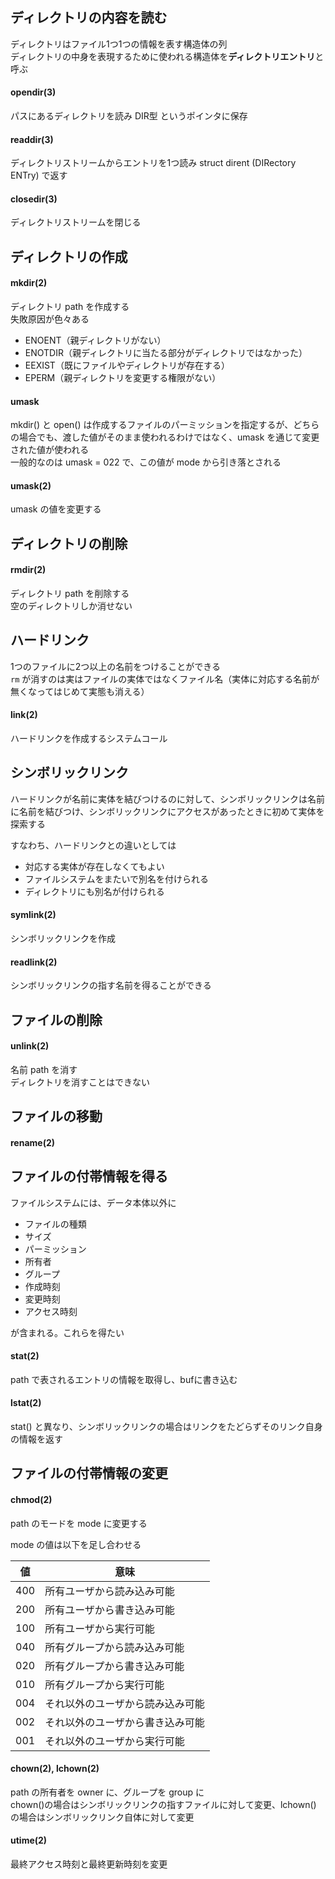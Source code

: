 ## ディレクトリの内容を読む

ディレクトリはファイル1つ1つの情報を表す構造体の列  
ディレクトリの中身を表現するために使われる構造体を**ディレクトリエントリ**と呼ぶ

#### opendir(3)

パスにあるディレクトリを読み DIR型 というポインタに保存

#### readdir(3)

ディレクトリストリームからエントリを1つ読み struct dirent (DIRectory ENTry) で返す

#### closedir(3)

ディレクトリストリームを閉じる

## ディレクトリの作成

#### mkdir(2)

ディレクトリ path を作成する  
失敗原因が色々ある

- ENOENT（親ディレクトリがない）
- ENOTDIR（親ディレクトリに当たる部分がディレクトリではなかった）
- EEXIST（既にファイルやディレクトリが存在する）
- EPERM（親ディレクトリを変更する権限がない）

#### umask

mkdir() と open() は作成するファイルのパーミッションを指定するが、どちらの場合でも、渡した値がそのまま使われるわけではなく、umask を通じて変更された値が使われる  
一般的なのは umask = 022 で、この値が mode から引き落とされる

#### umask(2)

umask の値を変更する

## ディレクトリの削除

#### rmdir(2)

ディレクトリ path を削除する  
空のディレクトリしか消せない

## ハードリンク

1つのファイルに2つ以上の名前をつけることができる  
`rm` が消すのは実はファイルの実体ではなくファイル名（実体に対応する名前が無くなってはじめて実態も消える）

#### link(2)

ハードリンクを作成するシステムコール

## シンボリックリンク

ハードリンクが名前に実体を結びつけるのに対して、シンボリックリンクは名前に名前を結びつけ、シンボリックリンクにアクセスがあったときに初めて実体を探索する
  
すなわち、ハードリンクとの違いとしては

- 対応する実体が存在しなくてもよい
- ファイルシステムをまたいで別名を付けられる
- ディレクトリにも別名が付けられる

#### symlink(2)

シンボリックリンクを作成

#### readlink(2)

シンボリックリンクの指す名前を得ることができる

## ファイルの削除

#### unlink(2)

名前 path を消す  
ディレクトリを消すことはできない

## ファイルの移動

#### rename(2)

## ファイルの付帯情報を得る

ファイルシステムには、データ本体以外に

- ファイルの種類
- サイズ
- パーミッション
- 所有者
- グループ
- 作成時刻
- 変更時刻
- アクセス時刻

が含まれる。これらを得たい

#### stat(2)

path で表されるエントリの情報を取得し、bufに書き込む

#### lstat(2)

stat() と異なり、シンボリックリンクの場合はリンクをたどらずそのリンク自身の情報を返す

## ファイルの付帯情報の変更

#### chmod(2)

path のモードを mode に変更する

mode の値は以下を足し合わせる

|値|意味|
|---|---|
|400|所有ユーザから読み込み可能|
|200|所有ユーザから書き込み可能|
|100|所有ユーザから実行可能|
|040|所有グループから読み込み可能|
|020|所有グループから書き込み可能|
|010|所有グループから実行可能|
|004|それ以外のユーザから読み込み可能|
|002|それ以外のユーザから書き込み可能|
|001|それ以外のユーザから実行可能|

#### chown(2), lchown(2)

path の所有者を owner に、グループを group に  
chown()の場合はシンボリックリンクの指すファイルに対して変更、lchown() の場合はシンボリックリンク自体に対して変更

#### utime(2)

最終アクセス時刻と最終更新時刻を変更

